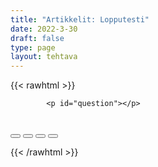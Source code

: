 ```yaml
---
title: "Artikkelit: Lopputesti"
date: 2022-3-30
draft: false
type: page
layout: tehtava
---
```

<!-- raw html -->
{{< rawhtml >}}
<link rel="stylesheet" type="text/css" href="/css/monivalinta1.css"/>
<body>
<div id="quiz">

            <p id="question"></p>
 <br>
            <div class="buttons">
            <button id="btn0"><span id="choice0"></span></button> 
            <button id="btn1"><span id="choice1"></span></button>
            <button id="btn2"><span id="choice2"></span></button> 
            <button id="btn3"><span id="choice3"></span></button>     
</div>
</div>

</body>

<script>

function Quiz(questions) {
  this.score = 0;
  this.questions = questions;
  this.questionIndex = 0;
}

Quiz.prototype.getQuestionIndex = function() {
  return this.questions[this.questionIndex];
}

Quiz.prototype.guess = function(answer) {
  if (this.getQuestionIndex().isCorrectAnswer(answer)) {
    this.score++;
  } else {
  displayFinalMessage();}

  this.questionIndex++;
}

Quiz.prototype.isEnded = function() {
  return this.questionIndex === this.questions.length;
}

function startOver() {
  location.reload(true);
}

function Question(text, choices, answer) {
  this.text = text;
  this.choices = choices;
  this.answer = answer;
}

Question.prototype.isCorrectAnswer = function(choice) {
  return this.answer === choice;
}

function populate() {
  if (quiz.isEnded()) {
    showScores();
  } else {
    // show question
    var element = document.getElementById("question");
    element.innerHTML = quiz.getQuestionIndex().text;

    // show options
    var choices = quiz.getQuestionIndex().choices;
    for (var i = 0; i < choices.length; i++) {
      var element = document.getElementById("choice" + i);
      element.innerHTML = choices[i];
      guess("btn" + i, choices[i]);
    }

    showProgress();
  }
}

function guess(id, guess) {
  var button = document.getElementById(id);
  button.onclick = function() {
    quiz.guess(guess);
    populate();
  }
}

function showProgress() {
  var currentQuestionNumber = quiz.questionIndex + 1;
  var element = document.getElementById("progress");
  element.innerHTML = "Question " + currentQuestionNumber + " of " + quiz.questions.length;
}

function showScores() {
  var gameOverHTML = "Aivan mahtavaa!!";
  gameOverHTML += "<br>Sait kaikki " + quiz.score + " kohtaa oikein!"
  var element = document.getElementById("quiz");
  element.innerHTML = gameOverHTML;
}

function displayFinalMessage() {
  $("#buttons").empty();
  $("#quiz").empty();
  $("#quiz").append('<div id="finalMessage">Oh dear!<br><br>Nyt meni väärin niin että heilahti.<br>Mutta ei se haittaa, kokeile uudestaan!</div>');
  $("#quiz").append('<button id="resetbutton">Takaisin alkuun</button>')
  document.getElementById("resetbutton").onclick = (startOver);
 }

// kysymykset tähän
var questions = [
  new Question('Time is _____ money', ['a', 'an', 'the', '-'], '-'),
  new Question('I love _____ peace and quiet of country life', ['a', 'an', 'the', '-'], 'the'),
  new Question('I like eating _____ Italian food.', ['a', 'an', 'the', '-'], '-'),
  new Question('However, Fiorentina, ______ Italian restaurant nearest to us, is terrible.', ['a', 'an', 'the', '-'], 'the'),
  new Question('Who invented _____ computer?', ['a', 'an', 'the', '-'], 'the'),
  new Question('How much is _____ slice of that cheese?', ['a', 'an', 'the', '-'], 'a'),
  new Question('_____ Euro is not doing well thanks to the Russian invasion.', ['a', 'an', 'the', '-'], 'the'),
  new Question('Well that really is _____ interesting article.', ['a', 'an', 'the', '-'], 'an'),
  new Question('I will take you to _____ airport when you are ready!', ['a', 'an', 'the', '-'], 'the'),
  new Question('Philip is ____ very nice person!',  ['a', 'an', 'the', '-'], 'a'),
  new Question('He spends ____ whole day helping the poor.', ['a', 'an', 'the', '-'], 'the'),
  new Question('This is not ____ end of the exercise.', ['a', 'an', 'the', '-'], 'the'),
  new Question('Have you seen my pet rabbit? It is ____ white one you saw earlier today.', ['a', 'an', 'the', '-'], 'the'),
  new Question('Pet rabbits can run 30 miles ______ hour.', ['a', 'an', 'the', '-'], 'an'),
  new Question('It is  ______ fifth rabbit I have lost this month.', ['a', 'an', 'the', '-'], 'the'),
  new Question('They cost 60 dollars ______ rabbit.', ['a', 'an', 'the', '-'], 'a'),
  new Question('Who killed ____ Archduke of Austria-Hungary?', ['a', 'an', 'the', '-'], 'the'),
  new Question('______ Dolphin is a very intelligent animal.', ['a', 'an', 'the', '-'], 'the'),
  new Question('They always have ______ few tricks up their sleeve.', ['a', 'an', 'the', '-'], 'a'),
  new Question('Are you ill? Do you have _____ flu?', ['a', 'an', 'the', '-'], 'the'),
  new Question('Oh lord are you having ______ heart attack?', ['a', 'an', 'the', '-'], 'a'),
  new Question('We love _____ South of England.', ['a', 'an', 'the', '-'], 'the'),
  new Question('_____ Weasleys are an odd family.', ['a', 'an', 'the', '-'], 'the'),
  new Question('You are _____ wizard, Harry!', ['a', 'an', 'the', '-'], 'a'),
  new Question('What can we do to help _____ blind?', ['a', 'an', 'the', '-'], 'the'),
  new Question('Can you speak ______ French?', ['a', 'an', 'the', '-'], '-'),
  new Question('Oui oui monsieur, I love ______ France!', ['a', 'an', 'the', '-'], '-'),
  new Question('However, I must admit I despise ______ French! They are awful people!', ['a', 'an', 'the', '-'], 'the'),
  new Question('Stop pretending, we know you are from _____ Netherlands.', ['a', 'an', 'the', '-'], 'the'),
  new Question('Originally he is from _____ European country, but I forgot which one.', ['a', 'an', 'the', '-'], 'a'),
  new Question("Do you have ______ driver's license?", ['a', 'an', 'the', '-'], 'a'),
  new Question('Of course! I am ______ adult after all.', ['a', 'an', 'the', '-'], 'an'),
  new Question('_____ computer on my desk belongs to my husband.', ['a', 'an', 'the', '-'], 'the'),
  new Question('She really does give ______ good advice!', ['a', 'an', 'the', '-'], '-'),
  new Question('Is this ______ last question of this test?', ['a', 'an', 'the', '-'], 'the'),
  
];

$('.reset').click(startOver);

var quiz = new Quiz(questions);

populate();
</script> 

{{< /rawhtml >}}


